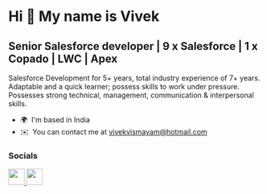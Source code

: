 Hi 👋 My name is Vivek
======================

Senior Salesforce developer | 9 x Salesforce | 1 x Copado | LWC | Apex
----------------------------------------------------------------------

Salesforce Development for 5+ years, total industry experience of 7+ years. Adaptable and a quick learner; possess skills to work under pressure. Possesses strong technical, management, communication & interpersonal skills.

* 🌍  I'm based in India
* ✉️  You can contact me at [vivekvismayam@hotmail.com](mailto:vivekvismayam@hotmail.com)


### Socials

<p align="left"> <a href="https://www.github.com/vivekvismayam" target="_blank" rel="noreferrer"> <picture> <source media="(prefers-color-scheme: dark)" srcset="https://raw.githubusercontent.com/danielcranney/readme-generator/main/public/icons/socials/github-dark.svg" /> <source media="(prefers-color-scheme: light)" srcset="https://raw.githubusercontent.com/danielcranney/readme-generator/main/public/icons/socials/github.svg" /> <img src="https://raw.githubusercontent.com/danielcranney/readme-generator/main/public/icons/socials/github.svg" width="32" height="32" /> </picture> </a> <a href="https://www.linkedin.com/in/vivek-m-20b11675" target="_blank" rel="noreferrer"> <picture> <source media="(prefers-color-scheme: dark)" srcset="https://raw.githubusercontent.com/danielcranney/readme-generator/main/public/icons/socials/linkedin-dark.svg" /> <source media="(prefers-color-scheme: light)" srcset="https://raw.githubusercontent.com/danielcranney/readme-generator/main/public/icons/socials/linkedin.svg" /> <img src="https://raw.githubusercontent.com/danielcranney/readme-generator/main/public/icons/socials/linkedin.svg" width="32" height="32" /> </picture> </a></p>
